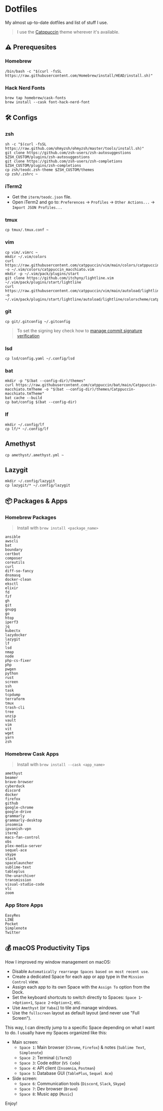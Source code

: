 # Dotfiles

My almost up-to-date dotfiles and list of stuff I use.

> I use the [Catppuccin](https://github.com/catppuccin/catppuccin) theme wherever it's available.

## ⚠️ Prerequesites

### Homebrew

```
/bin/bash -c "$(curl -fsSL https://raw.githubusercontent.com/Homebrew/install/HEAD/install.sh)"
```

### Hack Nerd Fonts

```
brew tap homebrew/cask-fonts
brew install --cask font-hack-nerd-font
```

## 🛠 Configs

### zsh

```
sh -c "$(curl -fsSL https://raw.github.com/ohmyzsh/ohmyzsh/master/tools/install.sh)"
git clone https://github.com/zsh-users/zsh-autosuggestions $ZSH_CUSTOM/plugins/zsh-autosuggestions
git clone https://github.com/zsh-users/zsh-completions $ZSH_CUSTOM/plugins/zsh-completions
cp zsh/teodc.zsh-theme $ZSH_CUSTOM/themes
cp zsh/.zshrc ~
```

### iTerm2

- Get the `iterm/teodc.json` file.
- Open iTerm2 and go to: `Preferences` -> `Profiles` -> `Other Actions...` -> `Import JSON Profiles...`

### tmux

```
cp tmux/.tmux.conf ~
```

### vim

```
cp vim/.vimrc ~
mkdir ~/.vim/colors
curl https://raw.githubusercontent.com/catppuccin/vim/main/colors/catppuccin_macchiato.vim -o ~/.vim/colors/catppuccin_macchiato.vim
mkdir -p ~/.vim/pack/plugins/start
git clone https://github.com/itchyny/lightline.vim ~/.vim/pack/plugins/start/lightline
curl https://raw.githubusercontent.com/catppuccin/vim/main/autoload/lightline/colorscheme/catppuccin_macchiato.vim -o ~/.vim/pack/plugins/start/lightline/autoload/lightline/colorscheme/catppuccin_macchiato.vim
```

### git

```
cp git/.gitconfig ~/.gitconfig
```

> To set the signing key check how to [manage commit signature verification](https://docs.github.com/en/authentication/managing-commit-signature-verification)

### lsd

```
cp lsd/config.yaml ~/.config/lsd
```

### bat

```
mkdir -p "$(bat --config-dir)/themes"
curl https://raw.githubusercontent.com/catppuccin/bat/main/Catppuccin-macchiato.tmTheme -o "$(bat --config-dir)/themes/Catppuccin-macchiato.tmTheme"
bat cache --build
cp bat/config $(bat --config-dir)
```

### lf

```
mkdir ~/.config/lf
cp lf/* ~/.config/lf
```

## Amethyst

```
cp amethyst/.amethyst.yml ~
```

## Lazygit

```
mkdir ~/.config/lazygit
cp lazygit/* ~/.config/lazygit
```

## 📦 Packages & Apps

### Homebrew Packages

> Install with `brew install <package_name>`

```
ansible
awscli
bat
boundary
certbot
composer
coreutils
curl
diff-so-fancy
dnsmasq
docker-clean
eksctl
elixir
fd
fzf
gh
git
gnupg
go
htop
iperf3
jq
kubectx
lazydocker
lazygit
lf
lsd
nmap
node
php-cs-fixer
php
pwgen
python
rust
screen
ssh
task
tcpdump
terraform
tmux
trash-cli
tree
unzip
vault
vim
vit
wget
yarn
zsh
```

### Homebrew Cask Apps

> Install with `brew install --cask <app_name>`

```
amethyst
beamer
brave-browser
cyberduck
discord
docker
firefox
github
google-chrome
google-drive
grammarly
grammarly-desktop
insomnia
ipvanish-vpn
iterm2
macs-fan-control
obs
plex-media-server
sequel-ace
skype
slack
spacelauncher
sublime-text
tableplus
the-unarchiver
transmission
visual-studio-code
vlc
zoom
```

### App Store Apps

```
EasyRes
LINE
Pocket
Simplenote
Twitter
```

## 💰 macOS Productivity Tips

How I improved my window management on macOS:
- Disable `Automatically rearrange Spaces based on most recent use`.
- Create a dedicated Space for each app or app type in the `Mission Control` view.
- Assign each app to its own Space with the `Assign To` option from the Dock.
- Set the keyboard shortcuts to switch directly to Spaces: `Space 1`->`Option+1`, `Space 2`->`Option+2`, etc.
- Use `Amethyst` (or `Yabai`) to tile and manage windows.
- Use the `fullscreen` layout as default layout (and never use "Full Screen").

This way, I can directly jump to a specific Space depending on what I want to do. I usually have my Spaces organized like this:
- Main screen:
  * `Space 1`: Main browser (`Chrome`, `Firefox`) & notes (`Sublime Text`, `Simplenote`)
  * `Space 2`: Terminal (`iTerm2`)
  * `Space 3`: Code editor (`VS Code`)
  * `Space 4`: API client (`Insomnia`, `Postman`)
  * `Space 5`: Database GUI (`TablePlus`, `Sequel Ace`)
- Side screen:
  * `Space 6`: Communication tools (`Discord`, `Slack`, `Skype`)
  * `Space 7`: Dev browser (`Brave`)
  * `Space 8`: Music app (`Music`)

Enjoy!
